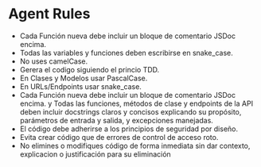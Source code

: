 # Agent Rules

- Cada Función nueva debe incluir un bloque de comentario JSDoc encima.
- Todas las variables y funciones deben escribirse en snake_case.
- No uses camelCase.
- Gerera el codigo siguiendo el princio TDD.
- En Clases y Modelos usar PascalCase.
- En URLs/Endpoints usar snake_case.
- Cada Función nueva debe incluir un bloque de comentario JSDoc encima. y Todas las funciones, métodos de clase y endpoints de la API deben incluir docstrings claros y concisos explicando su propósito, parámetros de entrada y salida, y excepciones manejadas.
- El código debe adherirse a los principios de seguridad por diseño.
- Evita crear código que de errores de control de acceso roto.
- No elimines o modifiques código de forma inmediata sin dar contexto, explicacion o justificación para su eliminación

